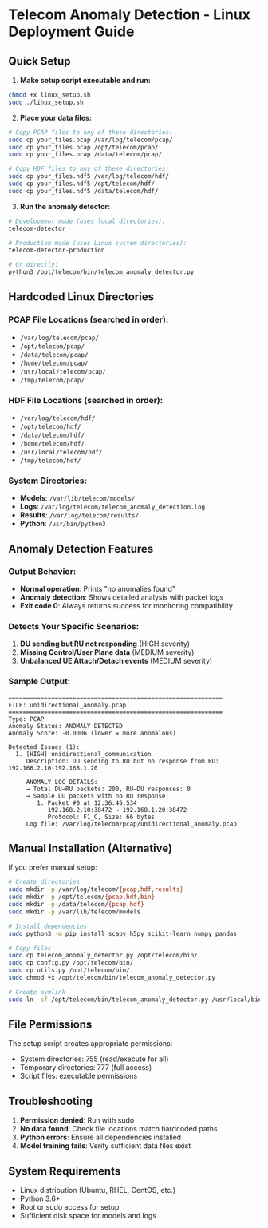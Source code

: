 # Telecom Anomaly Detection - Linux Deployment Guide

## Quick Setup

1. **Make setup script executable and run:**
```bash
chmod +x linux_setup.sh
sudo ./linux_setup.sh
```

2. **Place your data files:**
```bash
# Copy PCAP files to any of these directories:
sudo cp your_files.pcap /var/log/telecom/pcap/
sudo cp your_files.pcap /opt/telecom/pcap/
sudo cp your_files.pcap /data/telecom/pcap/

# Copy HDF files to any of these directories:
sudo cp your_files.hdf5 /var/log/telecom/hdf/
sudo cp your_files.hdf5 /opt/telecom/hdf/
sudo cp your_files.hdf5 /data/telecom/hdf/
```

3. **Run the anomaly detector:**
```bash
# Development mode (uses local directories):
telecom-detector

# Production mode (uses Linux system directories):
telecom-detector-production

# Or directly:
python3 /opt/telecom/bin/telecom_anomaly_detector.py
```

## Hardcoded Linux Directories

### PCAP File Locations (searched in order):
- `/var/log/telecom/pcap/`
- `/opt/telecom/pcap/`
- `/data/telecom/pcap/`
- `/home/telecom/pcap/`
- `/usr/local/telecom/pcap/`
- `/tmp/telecom/pcap/`

### HDF File Locations (searched in order):
- `/var/log/telecom/hdf/`
- `/opt/telecom/hdf/`
- `/data/telecom/hdf/`
- `/home/telecom/hdf/`
- `/usr/local/telecom/hdf/`
- `/tmp/telecom/hdf/`

### System Directories:
- **Models**: `/var/lib/telecom/models/`
- **Logs**: `/var/log/telecom/telecom_anomaly_detection.log`
- **Results**: `/var/log/telecom/results/`
- **Python**: `/usr/bin/python3`

## Anomaly Detection Features

### Output Behavior:
- **Normal operation**: Prints "no anomalies found"
- **Anomaly detection**: Shows detailed analysis with packet logs
- **Exit code 0**: Always returns success for monitoring compatibility

### Detects Your Specific Scenarios:
1. **DU sending but RU not responding** (HIGH severity)
2. **Missing Control/User Plane data** (MEDIUM severity)
3. **Unbalanced UE Attach/Detach events** (MEDIUM severity)

### Sample Output:
```
============================================================
FILE: unidirectional_anomaly.pcap
============================================================
Type: PCAP
Anomaly Status: ANOMALY DETECTED
Anomaly Score: -0.0006 (lower = more anomalous)

Detected Issues (1):
  1. [HIGH] unidirectional_communication
     Description: DU sending to RU but no response from RU: 192.168.2.10-192.168.1.20

     ANOMALY LOG DETAILS:
     → Total DU→RU packets: 200, RU→DU responses: 0
     → Sample DU packets with no RU response:
        1. Packet #0 at 12:36:45.534
           192.168.2.10:38472 → 192.168.1.20:38472
           Protocol: F1_C, Size: 66 bytes
     Log file: /var/log/telecom/pcap/unidirectional_anomaly.pcap
```

## Manual Installation (Alternative)

If you prefer manual setup:

```bash
# Create directories
sudo mkdir -p /var/log/telecom/{pcap,hdf,results}
sudo mkdir -p /opt/telecom/{pcap,hdf,bin}
sudo mkdir -p /data/telecom/{pcap,hdf}
sudo mkdir -p /var/lib/telecom/models

# Install dependencies
sudo python3 -m pip install scapy h5py scikit-learn numpy pandas

# Copy files
sudo cp telecom_anomaly_detector.py /opt/telecom/bin/
sudo cp config.py /opt/telecom/bin/
sudo cp utils.py /opt/telecom/bin/
sudo chmod +x /opt/telecom/bin/telecom_anomaly_detector.py

# Create symlink
sudo ln -sf /opt/telecom/bin/telecom_anomaly_detector.py /usr/local/bin/telecom-detector
```

## File Permissions

The setup script creates appropriate permissions:
- System directories: 755 (read/execute for all)
- Temporary directories: 777 (full access)
- Script files: executable permissions

## Troubleshooting

1. **Permission denied**: Run with sudo
2. **No data found**: Check file locations match hardcoded paths
3. **Python errors**: Ensure all dependencies installed
4. **Model training fails**: Verify sufficient data files exist

## System Requirements

- Linux distribution (Ubuntu, RHEL, CentOS, etc.)
- Python 3.6+
- Root or sudo access for setup
- Sufficient disk space for models and logs